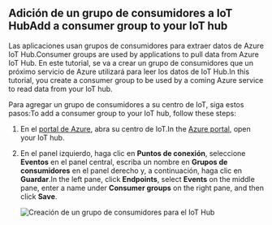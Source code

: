 ## <a name="add-a-consumer-group-to-your-iot-hub"></a><span data-ttu-id="645d0-101">Adición de un grupo de consumidores a IoT Hub</span><span class="sxs-lookup"><span data-stu-id="645d0-101">Add a consumer group to your IoT hub</span></span>

<span data-ttu-id="645d0-102">Las aplicaciones usan grupos de consumidores para extraer datos de Azure IoT Hub.</span><span class="sxs-lookup"><span data-stu-id="645d0-102">Consumer groups are used by applications to pull data from Azure IoT Hub.</span></span> <span data-ttu-id="645d0-103">En este tutorial, se va a crear un grupo de consumidores que un próximo servicio de Azure utilizará para leer los datos de IoT Hub.</span><span class="sxs-lookup"><span data-stu-id="645d0-103">In this tutorial, you create a consumer group to be used by a coming Azure service to read data from your IoT hub.</span></span>

<span data-ttu-id="645d0-104">Para agregar un grupo de consumidores a su centro de IoT, siga estos pasos:</span><span class="sxs-lookup"><span data-stu-id="645d0-104">To add a consumer group to your IoT hub, follow these steps:</span></span>

1. <span data-ttu-id="645d0-105">En el [portal de Azure](https://ms.portal.azure.com/), abra su centro de IoT.</span><span class="sxs-lookup"><span data-stu-id="645d0-105">In the [Azure portal](https://ms.portal.azure.com/), open your IoT hub.</span></span>
2. <span data-ttu-id="645d0-106">En el panel izquierdo, haga clic en **Puntos de conexión**, seleccione **Eventos** en el panel central, escriba un nombre en **Grupos de consumidores** en el panel derecho y, a continuación, haga clic en **Guardar**.</span><span class="sxs-lookup"><span data-stu-id="645d0-106">In the left pane, click **Endpoints**, select **Events** on the middle pane, enter a name under **Consumer groups** on the right pane, and then click **Save**.</span></span>

   ![Creación de un grupo de consumidores para el IoT Hub](../articles/iot-hub/media/iot-hub-create-consumer-group/1_iot-hub-create-consumer-group-azure.png)